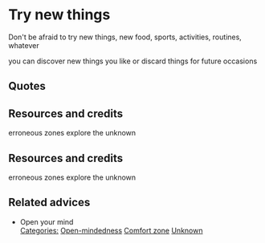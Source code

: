 # Try new things

Don't be afraid to try new things, new food, sports, activities, routines, whatever

you can discover new things you like or discard things for future occasions



## Quotes

## Resources and credits

erroneous zones explore the unknown

## Resources and credits

erroneous zones explore the unknown

## Related advices

- Open your mind
<br/>[Categories:](../Categories/index.md) [Open-mindedness](../Categories/Open-mindedness.md) [Comfort zone](../Categories/Comfort%20zone.md) [Unknown](../Categories/Unknown.md)